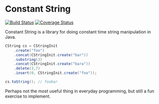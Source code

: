 Constant String
===============

[![Build Status](https://travis-ci.org/klette/constantstring.svg?branch=master)](https://travis-ci.org/klette/constantstring)
[![Coverage Status](https://img.shields.io/coveralls/klette/constantstring.svg)](https://coveralls.io/r/klette/constantstring)

Constant String is a library for doing constant time string manipulation in
Java.

```java
CString cs = CStringInit
    .create("foo")
    .concat(CStringInit.create("bar"))
    .substring(3)
    .concat(CStringInit.create("bara"))
    .delete(3,7)
    .insert(0, CStringInit.create("foo"));

cs.toString(); // foobar
```

Perhaps not the most useful thing in everyday programming, but still a fun
exercise to implement.



